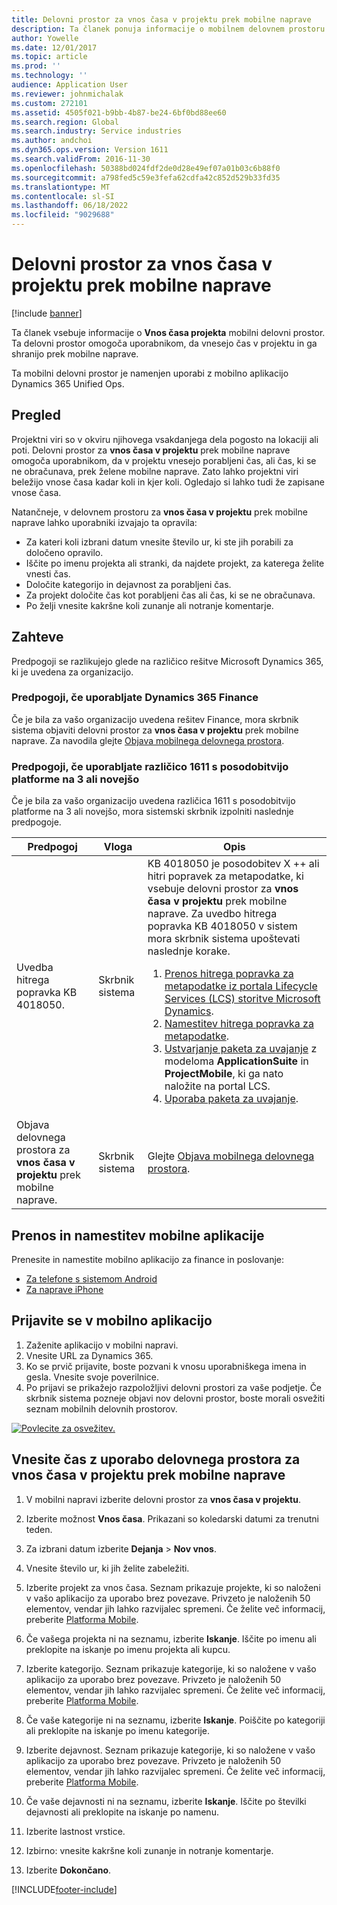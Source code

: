 ```yaml
---
title: Delovni prostor za vnos časa v projektu prek mobilne naprave
description: Ta članek ponuja informacije o mobilnem delovnem prostoru za vnos časa projekta. Ta delovni prostor omogoča uporabnikom, da vnesejo čas v projektu in ga shranijo prek mobilne naprave.
author: Yowelle
ms.date: 12/01/2017
ms.topic: article
ms.prod: ''
ms.technology: ''
audience: Application User
ms.reviewer: johnmichalak
ms.custom: 272101
ms.assetid: 4505f021-b9bb-4b87-be24-6bf0bd88ee60
ms.search.region: Global
ms.search.industry: Service industries
ms.author: andchoi
ms.dyn365.ops.version: Version 1611
ms.search.validFrom: 2016-11-30
ms.openlocfilehash: 50388bd024fdf2de0d28e49ef07a01b03c6b88f0
ms.sourcegitcommit: a798fed5c59e3fefa62cdfa42c852d529b33fd35
ms.translationtype: MT
ms.contentlocale: sl-SI
ms.lasthandoff: 06/18/2022
ms.locfileid: "9029688"
---
```

# <a name="project-time-entry-mobile-workspace"></a>Delovni prostor za vnos časa v projektu prek mobilne naprave

[!include [banner](../includes/banner.md)]

Ta članek vsebuje informacije o **Vnos časa projekta** mobilni delovni prostor. Ta delovni prostor omogoča uporabnikom, da vnesejo čas v projektu in ga shranijo prek mobilne naprave.

Ta mobilni delovni prostor je namenjen uporabi z mobilno aplikacijo Dynamics 365 Unified Ops. 

## <a name="overview"></a>Pregled
Projektni viri so v okviru njihovega vsakdanjega dela pogosto na lokaciji ali poti. Delovni prostor za **vnos časa v projektu** prek mobilne naprave omogoča uporabnikom, da v projektu vnesejo porabljeni čas, ali čas, ki se ne obračunava, prek želene mobilne naprave. Zato lahko projektni viri beležijo vnose časa kadar koli in kjer koli. Ogledajo si lahko tudi že zapisane vnose časa. 

Natančneje, v delovnem prostoru za **vnos časa v projektu** prek mobilne naprave lahko uporabniki izvajajo ta opravila:

-   Za kateri koli izbrani datum vnesite število ur, ki ste jih porabili za določeno opravilo.
-   Iščite po imenu projekta ali stranki, da najdete projekt, za katerega želite vnesti čas.
-   Določite kategorijo in dejavnost za porabljeni čas.
-   Za projekt določite čas kot porabljeni čas ali čas, ki se ne obračunava.
-   Po želji vnesite kakršne koli zunanje ali notranje komentarje.

## <a name="prerequisites"></a>Zahteve
Predpogoji se razlikujejo glede na različico rešitve Microsoft Dynamics 365, ki je uvedena za organizacijo.

### <a name="prerequisites-if-you-use-dynamics-365-finance"></a>Predpogoji, če uporabljate Dynamics 365 Finance
Če je bila za vašo organizacijo uvedena rešitev Finance, mora skrbnik sistema objaviti delovni prostor za **vnos časa v projektu** prek mobilne naprave. Za navodila glejte [Objava mobilnega delovnega prostora](/dynamics365/fin-ops-core/dev-itpro/mobile-apps/publish-mobile-workspace).

### <a name="prerequisites-if-you-use-version-1611-with-platform-update-3-or-later"></a>Predpogoji, če uporabljate različico 1611 s posodobitvijo platforme na 3 ali novejšo
Če je bila za vašo organizacijo uvedena različica 1611 s posodobitvijo platforme na 3 ali novejšo, mora sistemski skrbnik izpolniti naslednje predpogoje. 

<table>
<thead>
<tr class="header">
<th>Predpogoj</th>
<th>Vloga</th>
<th>Opis</th>
</tr>
</thead>
<tbody>
<tr class="odd">

<td>Uvedba hitrega popravka KB 4018050.</td>
<td>Skrbnik sistema</td>
<td>KB 4018050 je posodobitev X ++ ali hitri popravek za metapodatke, ki vsebuje delovni prostor za <strong>vnos časa v projektu</strong> prek mobilne naprave. Za uvedbo hitrega popravka KB 4018050 v sistem mora skrbnik sistema upoštevati naslednje korake.
<ol>
<li><a href="/dynamics365/fin-ops-core/dev-itpro/migration-upgrade/download-hotfix-lcs">Prenos hitrega popravka za metapodatke iz portala Lifecycle Services (LCS) storitve Microsoft Dynamics</a>.</li>
<li><a href="/dynamics365/fin-ops-core/dev-itpro/migration-upgrade/install-metadata-hotfix-package">Namestitev hitrega popravka za metapodatke</a>.</li>
<li><a href="/dynamics365/fin-ops-core/dev-itpro/deployment/create-apply-deployable-package">Ustvarjanje paketa za uvajanje</a> z modeloma <strong>ApplicationSuite</strong> in <strong>ProjectMobile</strong>, ki ga nato naložite na portal LCS.</li>
<li><a href="/dynamics365/fin-ops-core/dev-itpro/deployment/apply-deployable-package-system">Uporaba paketa za uvajanje</a>.</li>

</ol></td>
</tr>
<tr class="even">
<td>Objava delovnega prostora za<strong> vnos časa v projektu</strong> prek mobilne naprave.</td>
<td>Skrbnik sistema</td>
<td>Glejte <a href="/dynamics365/fin-ops-core/dev-itpro/mobile-apps/publish-mobile-workspace">Objava mobilnega delovnega prostora</a>.</td>
</tr>
</tbody>
</table>

## <a name="download-and-install-the-mobile-app"></a>Prenos in namestitev mobilne aplikacije

Prenesite in namestite mobilno aplikacijo za finance in poslovanje:

-   [Za telefone s sistemom Android](https://go.microsoft.com/fwlink/?linkid=850662)
-   [Za naprave iPhone](https://go.microsoft.com/fwlink/?linkid=850663)

## <a name="sign-in-to-the-mobile-app"></a>Prijavite se v mobilno aplikacijo
1.  Zaženite aplikacijo v mobilni napravi.
2.  Vnesite URL za Dynamics 365.
3.  Ko se prvič prijavite, boste pozvani k vnosu uporabniškega imena in gesla. Vnesite svoje poverilnice.
4.  Po prijavi se prikažejo razpoložljivi delovni prostori za vaše podjetje. Če skrbnik sistema pozneje objavi nov delovni prostor, boste morali osvežiti seznam mobilnih delovnih prostorov.

[![Povlecite za osvežitev.](./media/pull-to-refresh-list-of-workspaces-183x300.png)](./media/pull-to-refresh-list-of-workspaces.png)

## <a name="enter-time-by-using-the-project-time-entry-mobile-workspace"></a>Vnesite čas z uporabo delovnega prostora za vnos časa v projektu prek mobilne naprave
1.  V mobilni napravi izberite delovni prostor za **vnos časa v projektu**.
2.  Izberite možnost **Vnos časa**. Prikazani so koledarski datumi za trenutni teden.
3.  Za izbrani datum izberite **Dejanja** &gt; **Nov vnos**.
4.  Vnesite število ur, ki jih želite zabeležiti.
5.  Izberite projekt za vnos časa. Seznam prikazuje projekte, ki so naloženi v vašo aplikacijo za uporabo brez povezave. Privzeto je naloženih 50 elementov, vendar jih lahko razvijalec spremeni. Če želite več informacij, preberite [Platforma Mobile](/dynamics365/fin-ops-core/dev-itpro/mobile-apps/mobile-app-home-page).
6.  Če vašega projekta ni na seznamu, izberite **Iskanje**. Iščite po imenu ali preklopite na iskanje po imenu projekta ali kupcu.
7.  Izberite kategorijo. Seznam prikazuje kategorije, ki so naložene v vašo aplikacijo za uporabo brez povezave. Privzeto je naloženih 50 elementov, vendar jih lahko razvijalec spremeni. Če želite več informacij, preberite [Platforma Mobile](/dynamics365/fin-ops-core/dev-itpro/mobile-apps/mobile-app-home-page).
8.  Če vaše kategorije ni na seznamu, izberite **Iskanje**. Poiščite po kategoriji ali preklopite na iskanje po imenu kategorije.
9.  Izberite dejavnost. Seznam prikazuje kategorije, ki so naložene v vašo aplikacijo za uporabo brez povezave. Privzeto je naloženih 50 elementov, vendar jih lahko razvijalec spremeni. Če želite več informacij, preberite [Platforma Mobile](/dynamics365/fin-ops-core/dev-itpro/mobile-apps/mobile-app-home-page).
10. Če vaše dejavnosti ni na seznamu, izberite **Iskanje**. Iščite po številki dejavnosti ali preklopite na iskanje po namenu.

11. Izberite lastnost vrstice.
12. Izbirno: vnesite kakršne koli zunanje in notranje komentarje.
13. Izberite **Dokončano**.


[!INCLUDE[footer-include](../includes/footer-banner.md)]